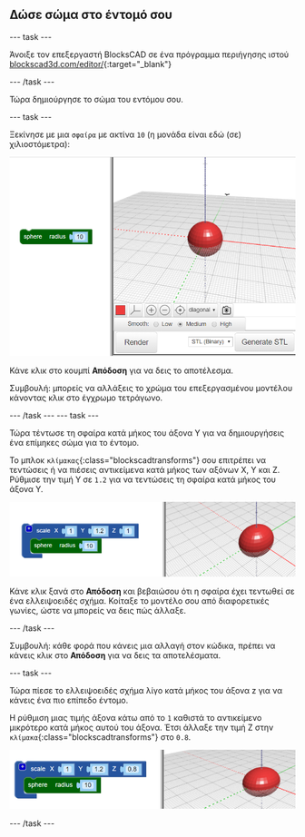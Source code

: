 ## Δώσε σώμα στο έντομό σου

--- task ---

Άνοιξε τον επεξεργαστή BlocksCAD σε ένα πρόγραμμα περιήγησης ιστού [blockscad3d.com/editor/](https://www.blockscad3d.com/editor/){:target="_blank"}

--- /task ---

Τώρα δημιούργησε το σώμα του εντόμου σου.

--- task ---

Ξεκίνησε με μια `σφαίρα` με ακτίνα `10` (η μονάδα είναι εδώ (σε) χιλιοστόμετρα):

![στιγμιότυπο οθόνης](images/bug-body-sphere.png)

Κάνε κλικ στο κουμπί **Απόδοση** για να δεις το αποτέλεσμα.

Συμβουλή: μπορείς να αλλάξεις το χρώμα του επεξεργασμένου μοντέλου κάνοντας κλικ στο έγχρωμο τετράγωνο.

--- /task --- --- task ---

Τώρα τέντωσε τη σφαίρα κατά μήκος του άξονα Υ για να δημιουργήσεις ένα επίμηκες σώμα για το έντομο.

Το μπλοκ `κλίμακας`{:class="blockscadtransforms"} σου επιτρέπει να τεντώσεις ή να πιέσεις αντικείμενα κατά μήκος των αξόνων Χ, Υ και Ζ. Ρύθμισε την τιμή Υ σε `1.2` για να τεντώσεις τη σφαίρα κατά μήκος του άξονα Υ.

![στιγμιότυπο οθόνης](images/bug-body-y.png)

Κάνε κλικ ξανά στο **Απόδοση** και βεβαιώσου ότι η σφαίρα έχει τεντωθεί σε ένα ελλειψοειδές σχήμα. Κοίταξε το μοντέλο σου από διαφορετικές γωνίες, ώστε να μπορείς να δεις πώς άλλαξε.

--- /task ---

Συμβουλή: κάθε φορά που κάνεις μια αλλαγή στον κώδικα, πρέπει να κάνεις κλικ στο **Απόδοση** για να δεις τα αποτελέσματα.

--- task ---

Τώρα πίεσε το ελλειψοειδές σχήμα λίγο κατά μήκος του άξονα z για να κάνεις ένα πιο επίπεδο έντομο.

Η ρύθμιση μιας τιμής άξονα κάτω από το `1` καθιστά το αντικείμενο μικρότερο κατά μήκος αυτού του άξονα. Έτσι άλλαξε την τιμή Z στην `κλίμακα`{:class="blockscadtransforms"} στο `0.8`.

![στιγμιότυπο οθόνης](images/bug-body-z.png)

--- /task ---




